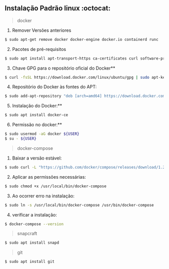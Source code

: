 ## Instalação Padrão linux :octocat:

> docker
  1. Remover Versões anteriores
  ```sh
  $ sudo apt-get remove docker docker-engine docker.io containerd runc
  ```
  2. Pacotes de pré-requisitos
  ```sh
  $ sudo apt install apt-transport-https ca-certificates curl software-properties-common
  ```
  3. Chave GPG para o repositório oficial do Docker**
  ```sh
  $ curl -fsSL https://download.docker.com/linux/ubuntu/gpg | sudo apt-key add -
  ```
  4. Repositório do Docker às fontes do APT:
  ```sh
  $ sudo add-apt-repository "deb [arch=amd64] https://download.docker.com/linux/ubuntu bionic stable"
  ```
  5. Instalação do Docker:**
  ```sh
  $ sudo apt install docker-ce
  ```
  6. Permissão no docker:**
  ```sh
  $ sudo usermod -aG docker ${USER}
  $ su - ${USER}
  ```
> docker-compose
  1. Baixar a versão estável:
  ```sh
  $ sudo curl -L "https://github.com/docker/compose/releases/download/1.24.0/docker-compose-$(uname -s)-$(uname -m)" -o                 /usr/local/bin/docker-compose
  ```
  2. Aplicar as permissões necessárias:
  ```sh
  $ sudo chmod +x /usr/local/bin/docker-compose
  ```
  3. Ao ocorrer erro na instalação:
  ```sh
  $ sudo ln -s /usr/local/bin/docker-compose /usr/bin/docker-compose
  ```
  4. verificar a instalação:
  ```sh
  $ docker-compose --version
  ```
> snapcraft
  ```sh
  $ sudo apt install snapd
  ```
 
> git
  ```sh
  $ sudo apt install git
  ```
